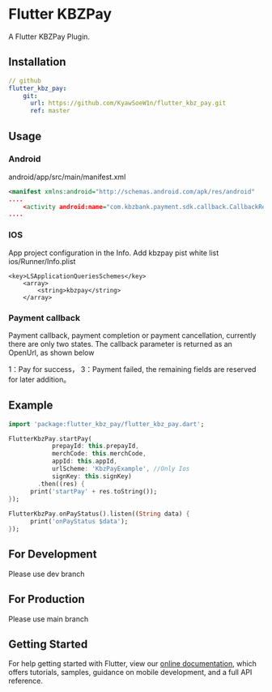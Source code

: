 # Flutter KBZPay 

A Flutter KBZPay Plugin.

## Installation
```yaml
// github
flutter_kbz_pay:
    git:
      url: https://github.com/KyawSoeW1n/flutter_kbz_pay.git
      ref: master
```
## Usage
### Android
android/app/src/main/manifest.xml
```xml
<manifest xmlns:android="http://schemas.android.com/apk/res/android"
....
	<activity android:name="com.kbzbank.payment.sdk.callback.CallbackResultActivity" android:theme="@android:style/Theme.NoDisplay" android:exported="true"
....
```
### IOS
App project configuration in the Info. Add kbzpay pist white list
ios/Runner/Info.plist
```plist
<key>LSApplicationQueriesSchemes</key>
	<array>
		<string>kbzpay</string>
	</array>
```

### Payment callback
Payment callback, payment completion or payment cancellation, currently there are only two states. The callback parameter is returned as an OpenUrl, as shown below

1：Pay for success，
3：Payment failed, the remaining fields are reserved for later addition。

## Example
```dart
import 'package:flutter_kbz_pay/flutter_kbz_pay.dart';

FlutterKbzPay.startPay(
            prepayId: this.prepayId,
            merchCode: this.merchCode,
            appId: this.appId,
            urlScheme: 'KbzPayExample', //Only Ios
            signKey: this.signKey)
        .then((res) {
      print('startPay' + res.toString());
});
    
FlutterKbzPay.onPayStatus().listen((String data) {
      print('onPayStatus $data');
});
```

## For Development 
Please use dev branch

## For Production
Please use main branch

## Getting Started
For help getting started with Flutter, view our 
[online documentation](https://flutter.dev/docs), which offers tutorials, 
samples, guidance on mobile development, and a full API reference.
